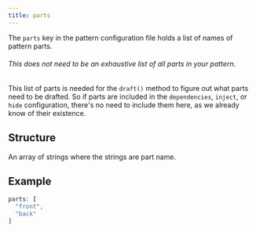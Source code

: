 ```yaml
---
title: parts
---
```


The `parts` key in the pattern configuration file holds a list of
names of pattern parts.

<Tip>

###### This does not need to be an exhaustive list of all parts in your pattern.

This list of parts is needed for the `draft()` method to figure out what
parts need to be drafted.
So if parts are included in the `dependencies`, `inject`, or `hide` configuration,
there's no need to include them here, as we already know of their existence.

</Tip>

## Structure

An array of strings where the strings are part name.

## Example

```js
parts: [
  "front",
  "back"
]
```
